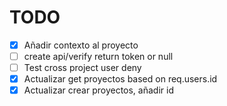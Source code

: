 # TODO

- [x] Añadir contexto al proyecto
- [ ] create api/verify return token or null
- [ ] Test cross project user deny
- [x] Actualizar get proyectos based on req.users.id
- [x] Actualizar crear proyectos, añadir id
